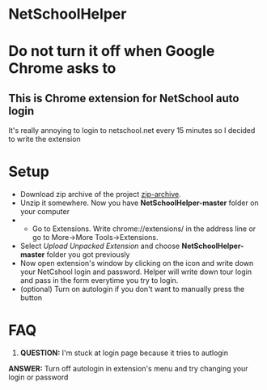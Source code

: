 # NetSchoolHelper
# Do not turn it off when Google Chrome asks to
## This is Chrome extension for NetSchool auto login

It's really annoying to login to netschool.net every 15 minutes so I decided to write the extension

# Setup

* Download zip archive of the project [zip-archive](https://github.com/RunFMe/NetSchoolHelper/archive/master.zip).
* Unzip it somewhere. Now you have **NetSchoolHelper-master** folder on your computer
* * Go to Extensions. Write chrome://extensions/ in the address line or go to More->More Tools->Extensions.
* Select *Upload Unpacked Extension* and choose **NetSchoolHelper-master** folder you got previously
* Now open extension's window by clicking on the icon and write down your NetCshool login and password. Helper will write down tour login and pass in the form everytime you try to login.
* (optional) Turn on autologin if you don't want to manually press the button

# FAQ

1. **QUESTION:** I'm stuck at login page because it tries to autlogin

**ANSWER:** Turn off autologin in extension's menu and try changing your login or password
